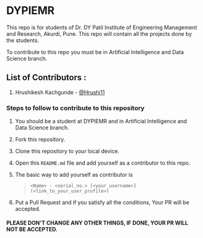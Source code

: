 # DYPIEMR
This repo is for students of Dr. DY Patil Institute of Engineering Management and Research, Akurdi, Pune.
This repo will contain all the projects done by the students.

To contribute to this repo you must be in Artificial Intelligence and Data Science branch.

## List of Contributors : <br>
1. Hrushikesh Kachgunde - [@Hrushi11](https://github.com/Hrushi11)

### Steps to follow to contribute to this repository

1. You should be a student at DYPIEMR and in Artificial Intelligence and Data Science branch.

2. Fork this repository.

3. Clone this repository to your local device.

4. Open this `README.md` file and add yourself as a contributor to this repo.

5. The basic way to add yourself as contributor is 
   > `<Name> - <serial_no.> [<your_username>](<link_to_your_user_profile>)`

6. Put a Pull Request and if you satisfy all the conditions, Your PR will be accepted.
   
#### PLEASE DON'T CHANGE ANY OTHER THINGS, IF DONE, YOUR PR WILL NOT BE ACCEPTED.

